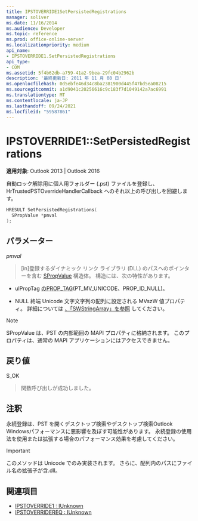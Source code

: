 ```yaml
---
title: IPSTOVERRIDE1SetPersistedRegistrations
manager: soliver
ms.date: 11/16/2014
ms.audience: Developer
ms.topic: reference
ms.prod: office-online-server
ms.localizationpriority: medium
api_name:
- IPSTOVERRIDE1.SetPersistedRegistrations
api_type:
- COM
ms.assetid: 5f4b62db-a759-41a2-9bea-29fc04b2962b
description: '最終更新日: 2011 年 11 月 08 日'
ms.openlocfilehash: 0d5ebfe46d34c8ba2381900d445f47bd5ea08215
ms.sourcegitcommit: a1d9041c20256616c9c183f7d1049142a7ac6991
ms.translationtype: MT
ms.contentlocale: ja-JP
ms.lasthandoff: 09/24/2021
ms.locfileid: "59587861"
---
```

# <a name="ipstoverride1setpersistedregistrations"></a>IPSTOVERRIDE1::SetPersistedRegistrations

**適用対象**: Outlook 2013 | Outlook 2016 
  
自動ロック解除用に個人用フォルダー (.pst) ファイルを登録し、HrTrustedPSTOverrideHandlerCallback へのそれ以上の呼び出しを回避します。
  
```cpp
HRESULT SetPersistedRegistrations(
  SPropValue *pmval
);
```

## <a name="parameters"></a>パラメーター

_pmval_
  
> [in]登録するダイナミック リンク ライブラリ (DLL) のパスへのポインターを含む [SPropValue](spropvalue.md) 構造体。 構造には、次の特性があります。 
    
   - ulPropTag [のPROP_TAG](prop_tag.md)(PT_MV_UNICODE、PROP_ID_NULL)。
    
   - NULL 終端 Unicode 文字文字列の配列に設定される MVszW 値プロパティ。 詳細については [、「SWStringArray」を参照](swstringarray.md) してください。 
    
> [!NOTE]
> SPropValue は、PST の内部範囲の MAPI プロパティに格納されます。 このプロパティは、通常の MAPI アプリケーションにはアクセスできません。 
  
## <a name="return-value"></a>戻り値

S_OK 
  
> 関数呼び出しが成功しました。
    
## <a name="remarks"></a>注釈

永続登録は、PST を開くデスクトップ検索やデスクトップ検索Outlook Windowsパフォーマンスに悪影響を及ぼす可能性があります。 永続登録の使用法を使用または拡張する場合のパフォーマンス効果を考慮してください。
  
> [!IMPORTANT]
> このメソッドは Unicode でのみ実装されます。 さらに、配列内のパスにファイル名の拡張子が含.dll。 
  
## <a name="see-also"></a>関連項目

- [IPSTOVERRIDE1 : IUnknown](ipstoverride1iunknown.md) 
- [IPSTOVERRIDEREQ : IUnknown](ipstoverridereqiunknown.md)

